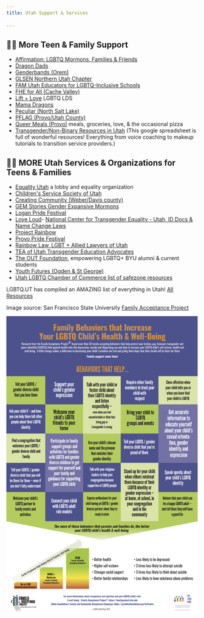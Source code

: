 ```yaml
---
title: Utah Support & Services

---
```


## 🏳️‍🌈 More Teen & Family Support 

- [Affirmation: LGBTQ Mormons, Families & Friends](https://affirmation.org)
- [Dragon Dads](https://www.facebook.com/DragonDads/)  
- [Genderbands (Orem)](https://www.genderbands.org)  
- [GLSEN Northern Utah Chapter](https://glsen.tumblr.com/) 
- [FAM Utah Educators for LGBTQ-Inclusive Schools](https://utahfam.org) 
- [FHE for All (Cache Valley)](https://instagram.com/fheforall_cachevalley?igshid=1hjkd3qn298x3) 
- [Lift + Love](https://t2m.io/liftandlove) LGBTQ LDS
- [Mama Dragons](https://mamadragons.org) 
- [Peculiar (North Salt Lake)](https://www.thepeculiar.org)  
- [PFLAG (Provo/Utah County)](https://pflag.org/chapter/pflag-provoutah-county)
- [Queer Meals (Provo)](http://queermeals.com) meals, groceries, love, & the occasional pizza 
- [Transgender/Non-Binary Resources in Utah](https://docs.google.com/spreadsheets/d/1kQYuPvZt4YCQhYqsrXIZ3JsT3K5gAqNxfnf-hfjgPlA/edit#gid=1608475125) (This google spreadsheet is full of wonderful resources! Everything from voice coaching to makeup tutorials to transition service providers.)


## 🏳️‍🌈 MORE Utah Services & Organizations for Teens & Families  

- [Equality Utah](www.equalityutah.org) a lobby and equality organization 
- [Children's Service Society of Utah](https://cssutah.org)
- [Creating Community (Weber/Davis county)](https://www.facebook.com/MusicFan7737)
- [GEM Stories Gender Expansive Mormons](https://genderexpansivemormons.tumblr.com/) 
- [Logan Pride Festival](https://www.facebook.com/loganprideUT/)
- [Love Loud](https://loveloudfest.com/foundation)- [National Center for Transgender Equality - Utah, ID Docs & Name Change Laws](https://transequality.org/documents/state/utah)
- [Project Rainbow](https://www.projectrainbowutah.org) 
- [Provo Pride Festival](https://www.provopride.org)
- [Rainbow Law, LGBT + Allied Lawyers of Utah](http://www.lgbtutahlawyers.com/directory)
- [TEA of Utah Transgender Education Advocates](http://www.teaofutah.org)
- [The OUT Foundation](https://www.theout.foundation), empowering LGBTQ+ BYU alumni & current students 
- [Youth Futures (Ogden & St George)](https://www.youthfuturesutah.org)  
- [Utah LGBTQ Chamber of Commerce list of safezone resources](https://www.utahlgbtqchamber.org/lgbtq-safezone-resources/) 

LGBTQ.UT has compiled an AMAZING list of everything in Utah! [All Resources](https://lgbtqut.com/dl/ewAiAHQAIgA6ADAALAAiAHMAIgA6ACIAbQBlAG4AdQAtADcAMAA3ADYAMAA4ADQAOAAtADcANwBmAGUALQA0ADMAYQA2AC0AOAA4AGYAMAAtAGMAMAA2AGEANwBiAGYAMABlADMAOAA0AC0AYwBiADAAZgA5AGEANwBmAGEAMgA3AGEAMwA4ADAAYwAxAGYAOABmADEAOQA1AGMAMgBhADAANwBiADIAOQA4ACIALAAiAHIAIgA6ACIAYQAuAEYALgBKAEoAZgBsAEsAUgBoAFcAUQAzAC4AaAB3AFEAYwBBAEQAWgBBACIALAAiAG4AIgA6ACIAQQBsAGwAIABSAGUAcwBvAHUAcgBjAGUAcwAiAH0A/full) 


Image source: San Francisco State University [Family Acceptance Project](https://familyproject.sfsu.edu)

![Image source: San Francisco State University Family Acceptance Project](/files/Acceptance_Poster_website.jpg)

